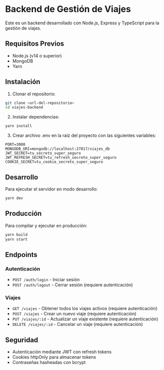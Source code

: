 # Backend de Gestión de Viajes

Este es un backend desarrollado con Node.js, Express y TypeScript para la gestión de viajes.

## Requisitos Previos

- Node.js (v14 o superior)
- MongoDB
- Yarn

## Instalación

1. Clonar el repositorio:
```bash
git clone <url-del-repositorio>
cd viajes-backend
```

2. Instalar dependencias:
```bash
yarn install
```

3. Crear archivo .env en la raíz del proyecto con las siguientes variables:
```
PORT=3000
MONGODB_URI=mongodb://localhost:27017/viajes_db
JWT_SECRET=tu_secreto_super_seguro
JWT_REFRESH_SECRET=tu_refresh_secreto_super_seguro
COOKIE_SECRET=tu_cookie_secreto_super_seguro
```

## Desarrollo

Para ejecutar el servidor en modo desarrollo:
```bash
yarn dev
```

## Producción

Para compilar y ejecutar en producción:
```bash
yarn build
yarn start
```

## Endpoints

### Autenticación
- `POST /auth/login` - Iniciar sesión
- `POST /auth/logout` - Cerrar sesión (requiere autenticación)

### Viajes
- `GET /viajes` - Obtener todos los viajes activos (requiere autenticación)
- `POST /viajes` - Crear un nuevo viaje (requiere autenticación)
- `PUT /viajes/:id` - Actualizar un viaje existente (requiere autenticación)
- `DELETE /viajes/:id` - Cancelar un viaje (requiere autenticación)

## Seguridad

- Autenticación mediante JWT con refresh tokens
- Cookies httpOnly para almacenar tokens
- Contraseñas hasheadas con bcrypt 